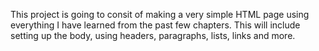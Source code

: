 This project is going to consit of making a very simple HTML page using everything I have learned from the past few chapters.
This will include setting up the body, using headers, paragraphs, lists, links and more.
